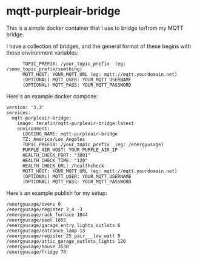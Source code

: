 # mqtt-purpleair-bridge

This is a simple docker container that I use to bridge to/from my MQTT bridge.

I have a collection of bridges, and the general format of these begins with these environment variables:

```
      TOPIC_PREFIX: /your_topic_prefix  (eg: /some_topic_prefix/somthing)
      MQTT_HOST: YOUR_MQTT_URL (eg: mqtt://mqtt.yourdomain.net)
      (OPTIONAL) MQTT_USER: YOUR_MQTT_USERNAME
      (OPTIONAL) MQTT_PASS: YOUR_MQTT_PASSWORD
```

Here's an example docker compose:

```
version: '3.3'
services:
  mqtt-purpleair-bridge:
    image: terafin/mqtt-purpleair-bridge:latest
    environment:
      LOGGING_NAME: mqtt-purpleair-bridge
      TZ: America/Los_Angeles
      TOPIC_PREFIX: /your_topic_prefix  (eg: /energyusage)
      PURPLE_AIR_HOST: YOUR_PURPLE_AIR_IP
      HEALTH_CHECK_PORT: "3001"
      HEALTH_CHECK_TIME: "120"
      HEALTH_CHECK_URL: /healthcheck
      MQTT_HOST: YOUR_MQTT_URL (eg: mqtt://mqtt.yourdomain.net)
      (OPTIONAL) MQTT_USER: YOUR_MQTT_USERNAME
      (OPTIONAL) MQTT_PASS: YOUR_MQTT_PASSWORD
```

Here's an example publish for my setup:

```
/energyusage/ovens 0
/energyusage/register_3_4 -3
/energyusage/rack_furnace 1044
/energyusage/pool 1055
/energyusage/garage_entry_lights_outlets 6
/energyusage/entrance_lamp 13
/energyusage/register_25_pair___low_watt 0
/energyusage/attic_garage_outlets_lights 120
/energyusage/house 3530
/energyusage/fridge 78
```
